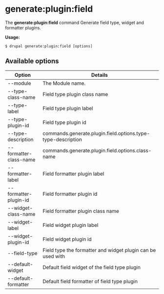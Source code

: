 # generate:plugin:field
The **generate:plugin:field** command Generate field type, widget and formatter plugins.

**Usage:**
```
$ drupal generate:plugin:field [options] 
```

## Available options
Option | Details
-------|-------------
--module | The Module name.
--type-class-name | Field type plugin class name
--type-label | Field type plugin label
--type-plugin-id | Field type plugin id
--type-description | commands.generate.plugin.field.options.type-type-description
--formatter-class-name | commands.generate.plugin.field.options.class-name
--formatter-label | Field formatter plugin label
--formatter-plugin-id | Field formatter plugin id
--widget-class-name | Field formatter plugin class name
--widget-label | Field widget plugin label
--widget-plugin-id | Field widget plugin id
--field-type | Field type the formatter and widget plugin can be used with
--default-widget | Default field widget of the field type plugin
--default-formatter | Default field formatter of field type plugin

